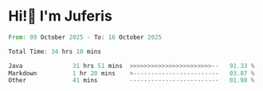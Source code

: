 # Hi!👋 I'm Juferis

<!--START_SECTION:waka-->

```rust
From: 09 October 2025 - To: 16 October 2025

Total Time: 34 hrs 10 mins

Java              31 hrs 51 mins  >>>>>>>>>>>>>>>>>>>>>>>--   91.33 %
Markdown          1 hr 20 mins    >------------------------   03.87 %
Other             41 mins         -------------------------   01.98 %
```

<!--END_SECTION:waka-->
